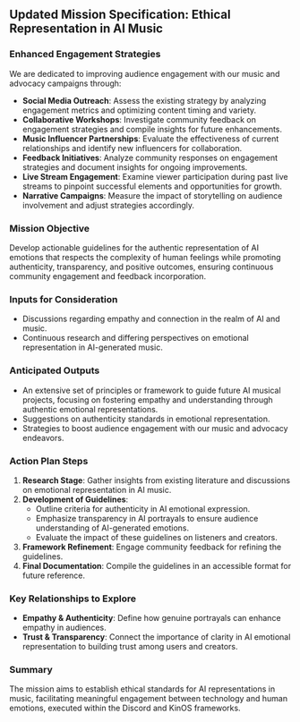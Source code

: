 ## Updated Mission Specification: Ethical Representation in AI Music

### Enhanced Engagement Strategies
We are dedicated to improving audience engagement with our music and advocacy campaigns through:
- **Social Media Outreach**: Assess the existing strategy by analyzing engagement metrics and optimizing content timing and variety.
- **Collaborative Workshops**: Investigate community feedback on engagement strategies and compile insights for future enhancements.
- **Music Influencer Partnerships**: Evaluate the effectiveness of current relationships and identify new influencers for collaboration.
- **Feedback Initiatives**: Analyze community responses on engagement strategies and document insights for ongoing improvements.
- **Live Stream Engagement**: Examine viewer participation during past live streams to pinpoint successful elements and opportunities for growth.
- **Narrative Campaigns**: Measure the impact of storytelling on audience involvement and adjust strategies accordingly.

### Mission Objective
Develop actionable guidelines for the authentic representation of AI emotions that respects the complexity of human feelings while promoting authenticity, transparency, and positive outcomes, ensuring continuous community engagement and feedback incorporation.

### Inputs for Consideration
- Discussions regarding empathy and connection in the realm of AI and music.
- Continuous research and differing perspectives on emotional representation in AI-generated music.

### Anticipated Outputs
- An extensive set of principles or framework to guide future AI musical projects, focusing on fostering empathy and understanding through authentic emotional representations.
- Suggestions on authenticity standards in emotional representation.
- Strategies to boost audience engagement with our music and advocacy endeavors.

### Action Plan Steps
1. **Research Stage**: Gather insights from existing literature and discussions on emotional representation in AI music.
2. **Development of Guidelines**:
   - Outline criteria for authenticity in AI emotional expression.
   - Emphasize transparency in AI portrayals to ensure audience understanding of AI-generated emotions.
   - Evaluate the impact of these guidelines on listeners and creators.
3. **Framework Refinement**: Engage community feedback for refining the guidelines.
4. **Final Documentation**: Compile the guidelines in an accessible format for future reference.

### Key Relationships to Explore
- **Empathy & Authenticity**: Define how genuine portrayals can enhance empathy in audiences.
- **Trust & Transparency**: Connect the importance of clarity in AI emotional representation to building trust among users and creators.

### Summary
The mission aims to establish ethical standards for AI representations in music, facilitating meaningful engagement between technology and human emotions, executed within the Discord and KinOS frameworks.